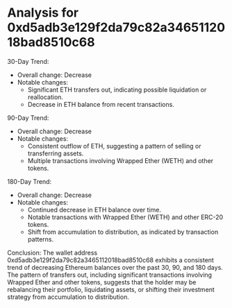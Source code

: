 # Analysis for 0xd5adb3e129f2da79c82a3465112018bad8510c68

30-Day Trend:
- Overall change: Decrease
- Notable changes:
  - Significant ETH transfers out, indicating possible liquidation or reallocation.
  - Decrease in ETH balance from recent transactions.

90-Day Trend:
- Overall change: Decrease
- Notable changes:
  - Consistent outflow of ETH, suggesting a pattern of selling or transferring assets.
  - Multiple transactions involving Wrapped Ether (WETH) and other tokens.

180-Day Trend:
- Overall change: Decrease
- Notable changes:
  - Continued decrease in ETH balance over time.
  - Notable transactions with Wrapped Ether (WETH) and other ERC-20 tokens.
  - Shift from accumulation to distribution, as indicated by transaction patterns.

Conclusion:
The wallet address 0xd5adb3e129f2da79c82a3465112018bad8510c68 exhibits a consistent trend of decreasing Ethereum balances over the past 30, 90, and 180 days. The pattern of transfers out, including significant transactions involving Wrapped Ether and other tokens, suggests that the holder may be rebalancing their portfolio, liquidating assets, or shifting their investment strategy from accumulation to distribution.